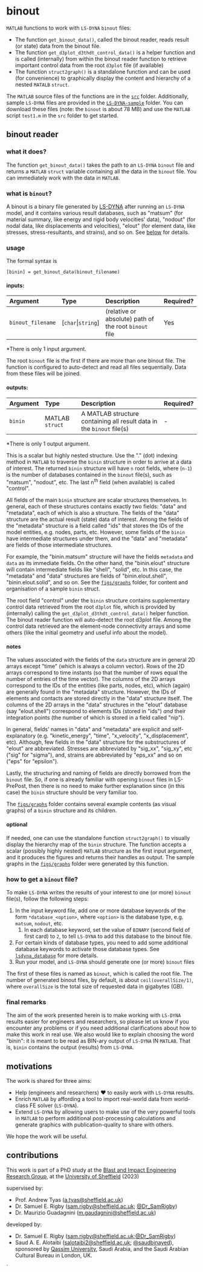 # binout
`MATLAB` functions to work with `LS-DYNA` `binout` files:
* The function `get_binout_data()`, called the binout reader, reads result (or state) data from the binout file.
* The function `get_d3plot_d3thdt_control_data()` is a helper function and is called (internally) from within the binout reader function to retrieve important control data from the root `d3plot` file (if available)
* The function `struct2graph()` is a standalone function and can be used (for convenience) to graphically display the content and hierarchy of a nested `MATALB` `struct`. 

The `MATLAB` source files of the functions are in the [`src`](/src/) folder. Additionally, sample `LS-DYNA` files are provided in the [`LS-DYNA-sample`](/LS-DYNA-sample/) folder. You can download these files (note: the `binout` is about 78 MB) and use the `MATLAB` script `test1.m` in the `src` folder to get started. 

## binout reader
### what it does?
The function `get_binout_data()` takes the path to an `LS-DYNA` `binout` file and returns a `MATLAB` `struct` variable containing all the data in the `binout` file. You can immediately work with the data in `MATLAB`. 

### what is `binout`?
A binout is a binary file generated by [LS-DYNA](https://www.ansys.com/products/structures/ansys-`LS-DYNA`) after running an `LS-DYNA` model, and it contains various result 
databases, such as "matsum" (for material summary, like energy and rigid body velocities' data), "nodout" (for nodal data, like displacements and velocities), "elout" (for element data, like stresses, stress-resultants, and strains), and so on. See [below](#how-to-get-a-binout-file-) for details.

### usage
The formal syntax is 
```
[binin] = get_binout_data(binout_filename)
```
#### inputs:
| Argument | Type | Description | Required? |
|:--- |:---  |:---  |:---       |
| `binout_filename` | [`char`\|`string`] | (relative or absolute) path of the root `binout` file | Yes |

*There is only 1 input argument.

The root `binout` file is the first if there are more than one binout file. The function is configured to auto-detect and read all files sequentially. Data from these files will be joined. 

#### outputs:
| Argument | Type | Description | Required? |
|:--- |:---  |:---  |:---       |
| `binin` | MATLAB `struct`  | A MATLAB structure containing all result data in the `binout` file(s) |  - |

*There is only 1 output argument.

This is a scalar but highly nested structure. Use the "." (dot) indexing method in `MATLAB` to traverse the `binin` structure in order to arrive at a data of interest. The returned `binin` structure will have `n` root fields, where (`n-1`) is the number of databases contained in the `binout` file(s), such as "matsum", "nodout", etc. The last n<sup>th</sup> field (when available) is called "control". 

All fields of the main `binin` structure are scalar structures themselves. In general, each of these structures contains exactly two fields: "data" and "metadata", each of which is also a structure. 
The fields of the "data" structure are the actual result (state) data of interest. Among the fields of the "metadata" structure is a field called "ids" that stores the IDs of the model entities, e.g. nodes, parts, etc.
However, some fields of the `binin` have intermediate structures under them, and the "data" and "metadata" are fields of those intermediate structures. 

<!--Every root field is itself a scaler structure. Some kinds of root structures will have intermediate sub-structures (as in the `binout` file). At some level, there will be idnentically two structures: "metadata" and "data".-->

For example, the "binin.matsum" structure will have the fields `metadata` and `data` as its immediate fields. On the other hand, the "binin.elout" structure will contain intermediate fields like "shell", "solid", etc. In this case, the "metadata" and "data" structures are fields of "binin.elout.shell", "binin.elout.solid", and so on. See the [`figs/graphs`](/figs/graphs/) folder, for content and organisation of a sample `binin` struct. 

<!--The actual result (i.e. state) data are contained in the "data" structure as its fields, the names of which are borrowed directly from the original `binout` file that are practically self-explainatory. All data under the "data" structure are converted to `double` (floats with 64 bits) for unification reasons.-->

<!--The "metadata" structure is similar to the "data" (described above), and it contains mostly meta-data and few important data, namely the id's of parts, nodes, etc, which are generally stored in fields called "ids".-->

The root field "control" under the `binin` structure contains supplementary control data retrieved from the root `d3plot` file, which is provided by (internally) calling the `get_d3plot_d3thdt_control_data()` helper function. The binout reader function will auto-detect the root d3plot file. Among the control data retrieved are the element-node connectivity arrays and some others (like the initial geometry and useful info about the model).

#### notes
The values associated with the fields of the `data` structure are in general 2D arrays except "time" (which is always a column vector). Rows of the 2D arrays correspond to 
time instants (so that the number of rows equal the number of entries of the time vector). The columns of the 2D arrays correspond to the IDs of the entities (like parts, nodes, etc), which (again) are generally found in the "metadata" structure. However, the IDs of elements and
contacts are stored directly in the "data" structure itself. The columns of the 2D arrays in the "data" structures in the "elout" database (say "elout.shell") correspond to elements IDs (stored in "ids") _and_ their integration points (the number of which is stored in a field called "nip").

In general, fields' names in "data" and "metadata" are explicit and self-explanatory (e.g. "kinetic_energy", "time", "x_velocity", "x_displacement", etc). 
Although, few fields in the "data" structure for the substructures of "elout" are abbreviated. Stresses are 
abbreviated by "sig_xx", "sig_xy", etc ("sig" for "sigma"), and, strains are abbreviated by "eps_xx" and so on ("eps" for "epsilon"). 

Lastly, the structuring and naming of fields are directly borrowed from the `binout` file. So, if one is already familiar with opening `binout` files in LS-PrePost, 
then there is no need to make further explanation since (in this case) the `binin` structure should be very familiar too. 

The [`figs/graphs`](/figs/graphs/) folder contains several example contents (as visual graphs) of a `binin` structure and its children. 

#### optional
If needed, one can use the standalone function `struct2graph()` to visually display the hierarchy map of the `binin` structure. The function accepts 
a scalar (possibly highly nested) `MATLAB` structure as the first input argument, and it produces the figures and returns their handles as output. The sample graphs in the [`figs/graphs`](/figs/graphs/) folder were generated by this function.


### how to get a `binout` file? <a id="how-to-get-binout"></a>
To make `LS-DYNA` writes the results of your interest to one (or more) `binout` file(s), follow the following steps:
1. In the input keyword file, add one or more database keywords of the form `*database_<option>`, where `<option>` is the database type, e.g. `matsum`, `nodout`, etc.
   1. In each database keyword, set the value of `BINARY` (second field of first card) to `2`, to tell `LS-DYNA` to add this database to the binout file.
1. For certain kinds of database types, you need to add some additional database keywords to activate those database types. See [`lsdyna_database`](/lsdyna_database.md) for more details. 
1. Run your model, and `LS-DYNA` should generate one (or more) `binout` files 

The first of these files is named as `binout`, which is called the root file. The number of generated binout files, by default, is about `ceil(overallSize/1)`, where `overallSize` is the total size of requested data in gigabytes (GB).

### final remarks
The aim of the work presented herein is to make working with `LS-DYNA` results easier for engineers and researchers, so please let us know if you encounter any 
problems or if you need additional clarifications about how to make this work in real use.  We also would like to explain choosing the word "binin": it is meant 
to be read as BIN-ary output of `LS-DYNA` IN `MATLAB`. That is, `binin` contains the output (results) from `LS-DYNA`.  


## motivations
The work is shared for three aims:
+ Help (engineers and researchers) :heart: to easily work with `LS-DYNA` results.
+ Enrich `MATLAB` by affording a tool to import real-world data from world-class FE solver (`LS-DYNA`).
+ Extend `LS-DYNA` by allowing users to make use of the very powerful tools in `MATLAB` to perform additional post-processing calculations and generate graphics with publication-quality to share with others. 

We hope the work will be useful.

## contributions
This work is part of a PhD study at the [Blast and Impact Engineering Research Group](https://twitter.com/SheffieldBlast), 
at the [University of Sheffield](https://sheffield.ac.uk) (2023)

supervised by: 
+ Prof. Andrew Tyas (a.tyas@sheffield.ac.uk)
+ Dr. Samuel E. Rigby (sam.rigby@sheffield.ac.uk; [@Dr_SamRigby](https://twitter.com/Dr_SamRigby))
+ Dr. Maurizio Guadagnini (m.gaudagnini@sheffield.ac.uk)

developed by:
+ Dr. Samuel E. Rigby (sam.rigby@sheffield.ac.uk;[@Dr_SamRigby](https://twitter.com/Dr_SamRigby))
+ Saud A. E. Alotaibi (salotaibi2@sheffield.ac.uk; [@saudbinayed](https://twitter.com/saudbinayed)), sponsored by [Qassim University](https://qu.edu.sa), Saudi Arabia, and the Saudi Arabian Cultural Bureau in London, UK.

 `   
